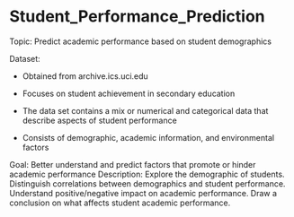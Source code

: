 # Student_Performance_Prediction
Topic: Predict academic performance based on student demographics

Dataset: 
- Obtained from archive.ics.uci.edu

- Focuses on student achievement in secondary education

- The data set contains a mix or numerical and categorical data that describe aspects of student performance

- Consists of demographic, academic information, and environmental factors

Goal: Better understand and predict factors that promote or hinder academic performance
Description: 
Explore the demographic of students. 
Distinguish correlations between demographics and student performance. 
Understand positive/negative impact on academic performance. 
Draw a conclusion on what affects student academic performance.

